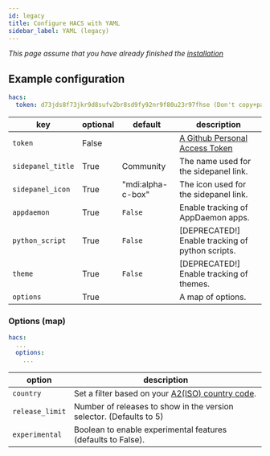 ```yaml
---
id: legacy
title: Configure HACS with YAML
sidebar_label: YAML (legacy)
---
```


_This page assume that you have already finished the [installation](/docs/installation/prerequisites)_

## Example configuration

```yaml
hacs:
  token: d73jds8f73jkr9d8sufv2br8sd9fy92nr9f80u23r97fhse (Don't copy+paste this token, create your own)
```

key | optional | default | description
-- | -- | -- | --
`token` | False | | [A Github Personal Access Token](/docs/configuration/pat)
`sidepanel_title` | True | Community | The name used for the sidepanel link.
`sidepanel_icon` | True | "mdi:alpha-c-box" | The icon used for the sidepanel link.
`appdaemon` | True | `False` | Enable tracking of AppDaemon apps.
`python_script` | True | `False` | [DEPRECATED!] Enable tracking of python scripts.
`theme` | True | `False` | [DEPRECATED!] Enable tracking of themes.
`options` | True |  | A map of options.

### Options (map)

```yaml
hacs:
  ...
  options:
    ...
```

option | description
-- | --
`country` | Set a filter based on your [A2(ISO) country code](https://www.worldatlas.com/aatlas/ctycodes.htm).
`release_limit` | Number of releases to show in the version selector. (Defaults to 5)
`experimental` | Boolean to enable experimental features (defaults to False).
